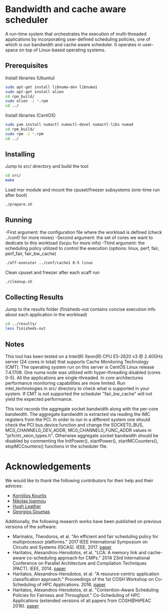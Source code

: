 # Bandwidth and cache aware scheduler

A run-time system that orchestrates the execution of multi-threaded applications by incorporating user-defined scheduling policies, one of which is our bandwidth and cache aware scheduler. It operates in user-space on top of Linux-based operating systems.

## Prerequisites

Install libraries (Ubuntu)

```bash
sudo apt-get install libnuma-dev libnuma1
sudo apt-get install alien
cd rpm_build/
sudo alien -i *.rpm
cd ../
```

Install libraries (CentOS)

```bash
sudo yum install numactl numactl-devel numactl-libs numad
cd rpm_build/
sudo rpm -i *.rpm
cd ../
```

## Installing

Jump to src/ directory and build the tool

```bash
cd src/
make
```

Load msr module and mount the cpuset/freezer subsystems (one-time run after boot)

```bash
./prepare.sh
```
## Running

-First argument: the configuration file where the workload is defined (check ../conf/ for more mixes)
-Second argument: the set of cores we want to dedicate to this workload (lscpu for more info)
-Third argument: the scheduling policy utilized to control the execution (options: linux, perf, fair, perf_fair, fair_bw_cache)

```bash
./aff-executor ../conf/cache1 0-5 linux
```
Clean cpuset and freezer after each scaff run

```bash
./cleanup.sh
```

## Collecting Results

Jump to the results folder (finisheds-out contains concise execution info about each application in the workload)

```bash
cd ../results/
less finisheds-out
```

## Notes

This tool has been tested on a Intel(R) Xeon(R) CPU E5-2620 v3 @ 2.40GHz server (24 cores in total) that supports Cache Monitoring Technology (CMT).
The operating system run on this server is CentOS Linux release 7.4.1708. One numa node was utilized with hyper-threading disabled (cores 0-5). All the applications are single-threaded. In core architectures performance monitoring capabilities are more limited. Run intel_technologies in src/ directory to check what is supported in your system. If CMT is not supported the scheduler "fair_bw_cache" will not yield the expected performance.

This tool records the aggregate socket bandwidth along with the per-core bandwidth. The aggregate bandwidth is extracted via reading the IMC registers from the PCI. In order to run in a different system one should check the PCI bus.device.function and change the SOCKET0_BUS, MC0_CHANNEL0_DEV_ADDR, MC0_CHANNEL0_FUNC_ADDR values in "prfcntr_xeon_types.h".
Otherwise aggregate socket bandwidth should be disabled by commenting the InitPower(), startPower(), startMCCounters(), stopMCCounters() functions in the scheduler file.

# Acknowledgements

We would like to thank the following contributors for their help and their advices:

- [Kornilios Kourtis](mailto:kkourt@kkourt.io)
- [Nikolas Ioannou](mailto:nio@zurich.ibm.com)
- [Hugh Leather](mailto:hleather@inf.ed.ac.uk)
- [Georgios Goumas](mailto:goumas@cslab.ntua.gr)

Additionally, the following research works have been published on previous versions of the software:

- Marinakis, Theodoros, et al. "An efficient and fair scheduling policy for multiprocessor platforms." 2017 IEEE International Symposium on Circuits and Systems (ISCAS). IEEE, 2017. [paper](https://ieeexplore.ieee.org/document/8050758)
- Haritatos, Alexandros-Herodotos, et al. "LCA: A memory link and cache-aware co-scheduling approach for CMPs." 2014 23rd International Conference on Parallel Architecture and Compilation Techniques (PACT). IEEE, 2014. [paper](https://ieeexplore.ieee.org/abstract/document/7855923)
- Haritatos, Alexandros-Herodotos, et al. "A resource-centric application classification approach." Proceedings of the 1st COSH Workshop on Co-Scheduling of HPC Applications. 2016. [paper](https://mediatum.ub.tum.de/?id=1286948)
- Haritatos, Alexandros-Herodotos, et al. "Contention-Aware Scheduling Policies for Fairness and Throughput." Co-Scheduling of HPC Applications (extended versions of all papers from COSH@HiPEAC 2016). [paper](http://ebooks.iospress.nl/publication/45982)
